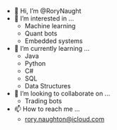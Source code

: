 - 👋 Hi, I’m @RoryNaught
- 👀 I’m interested in ...
  - Machine learning
  - Quant bots
  - Embedded systems
- 🌱 I’m currently learning ...
  - Java
  - Python
  - C#
  - SQL
  - Data Structures
- 💞️ I’m looking to collaborate on ...
  - Trading bots
- 📫 How to reach me ...
  - rory.naughton@icloud.com  

<!---
RoryNaught/RoryNaught is a ✨ special ✨ repository because its `README.md` (this file) appears on your GitHub profile.
You can click the Preview link to take a look at your changes.
--->
